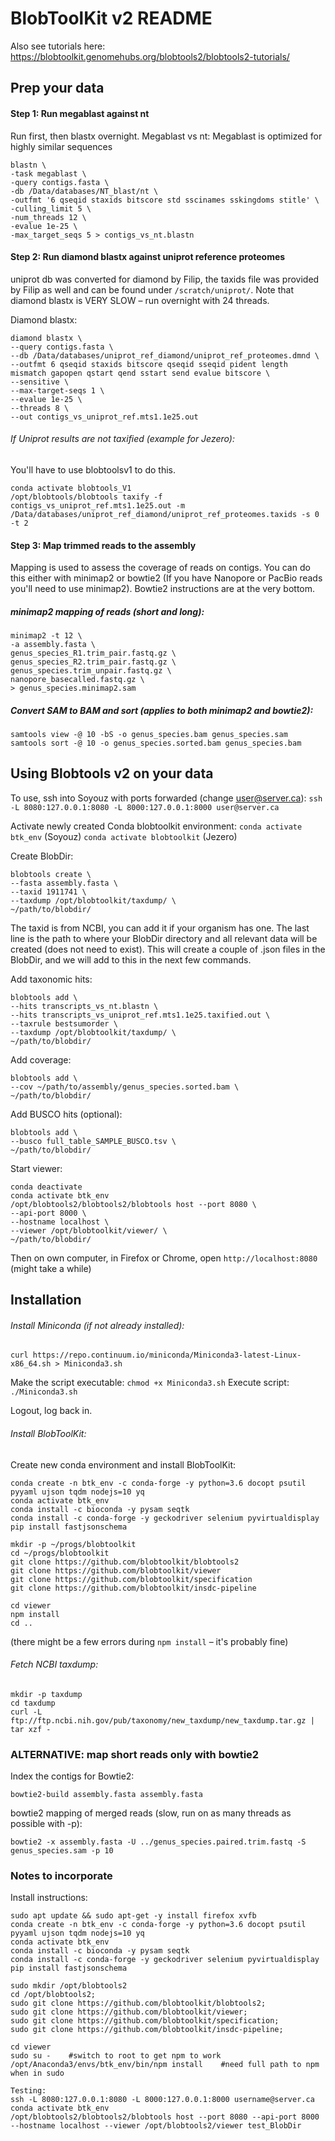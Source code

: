 # BlobToolKit v2 README


Also see tutorials here: https://blobtoolkit.genomehubs.org/blobtools2/blobtools2-tutorials/


## Prep your data
#### Step 1: Run megablast against nt

Run first, then blastx overnight. Megablast vs nt: Megablast is optimized for highly similar sequences

	blastn \
	-task megablast \
	-query contigs.fasta \
	-db /Data/databases/NT_blast/nt \
	-outfmt '6 qseqid staxids bitscore std sscinames sskingdoms stitle' \
	-culling_limit 5 \
	-num_threads 12 \
	-evalue 1e-25 \
	-max_target_seqs 5 > contigs_vs_nt.blastn

#### Step 2: Run diamond blastx against uniprot reference proteomes
uniprot db was converted for diamond by Filip, the taxids file was provided by Filip as well and can be found under `/scratch/uniprot/`.
Note that diamond blastx is VERY SLOW – run overnight with 24 threads.

Diamond blastx:

	diamond blastx \
	--query contigs.fasta \
	--db /Data/databases/uniprot_ref_diamond/uniprot_ref_proteomes.dmnd \
	--outfmt 6 qseqid staxids bitscore qseqid sseqid pident length mismatch gapopen qstart qend sstart send evalue bitscore \
	--sensitive \
	--max-target-seqs 1 \
	--evalue 1e-25 \
	--threads 8 \
	--out contigs_vs_uniprot_ref.mts1.1e25.out

###### If Uniprot results are not taxified (example for Jezero):
You'll have to use blobtoolsv1 to do this.

	conda activate blobtools_V1
	/opt/blobtools/blobtools taxify -f contigs_vs_uniprot_ref.mts1.1e25.out -m /Data/databases/uniprot_ref_diamond/uniprot_ref_proteomes.taxids -s 0 -t 2


#### Step 3: Map trimmed reads to the assembly
Mapping is used to assess the coverage of reads on contigs. You can do this either with minimap2 or bowtie2 (If you have Nanopore or PacBio reads you'll need to use minimap2). Bowtie2 instructions are at the very bottom.

##### minimap2 mapping of reads (short and long):

	minimap2 -t 12 \
	-a assembly.fasta \
	genus_species_R1.trim_pair.fastq.gz \
	genus_species_R2.trim_pair.fastq.gz \
	genus_species.trim_unpair.fastq.gz \
	nanopore_basecalled.fastq.gz \
	> genus_species.minimap2.sam


##### Convert SAM to BAM and sort (applies to both minimap2 and bowtie2):

	samtools view -@ 10 -bS -o genus_species.bam genus_species.sam
	samtools sort -@ 10 -o genus_species.sorted.bam genus_species.bam


## Using Blobtools v2 on your data
To use, ssh into Soyouz with ports forwarded  (change user@server.ca):
`ssh -L 8080:127.0.0.1:8080 -L 8000:127.0.0.1:8000 user@server.ca`

Activate newly created Conda blobtoolkit environment:
`conda activate btk_env` (Soyouz)
`conda activate blobtoolkit` (Jezero)

Create BlobDir:

	blobtools create \
	--fasta assembly.fasta \
	--taxid 1911741 \
	--taxdump /opt/blobtoolkit/taxdump/ \
	~/path/to/blobdir/

The taxid is from NCBI, you can add it if your organism has one. The last line is the path to where your BlobDir directory and all relevant data will be created (does not need to exist). This will create a couple of .json files in the BlobDir, and we will add to this in the next few commands.


Add taxonomic hits:

	blobtools add \
	--hits transcripts_vs_nt.blastn \
	--hits transcripts_vs_uniprot_ref.mts1.1e25.taxified.out \
	--taxrule bestsumorder \
	--taxdump /opt/blobtoolkit/taxdump/ \
	~/path/to/blobdir/


Add coverage:

	blobtools add \
	--cov ~/path/to/assembly/genus_species.sorted.bam \
	~/path/to/blobdir/


Add BUSCO hits (optional):

	blobtools add \
	--busco full_table_SAMPLE_BUSCO.tsv \
	~/path/to/blobdir/


Start viewer:

	conda deactivate
	conda activate btk_env
	/opt/blobtools2/blobtools2/blobtools host --port 8080 \
	--api-port 8000 \
	--hostname localhost \
	--viewer /opt/blobtoolkit/viewer/ \
	~/path/to/blobdir/

Then on own computer, in Firefox or Chrome, open `http://localhost:8080` (might take a while)


## Installation
###### Install Miniconda (if not already installed):
`curl https://repo.continuum.io/miniconda/Miniconda3-latest-Linux-x86_64.sh > Miniconda3.sh`

Make the script executable: `chmod +x Miniconda3.sh`
Execute script: `./Miniconda3.sh`

Logout, log back in.


###### Install BlobToolKit:
Create new conda environment and install BlobToolKit:

	conda create -n btk_env -c conda-forge -y python=3.6 docopt psutil pyyaml ujson tqdm nodejs=10 yq
	conda activate btk_env
	conda install -c bioconda -y pysam seqtk
	conda install -c conda-forge -y geckodriver selenium pyvirtualdisplay
	pip install fastjsonschema

	mkdir -p ~/progs/blobtoolkit
	cd ~/progs/blobtoolkit
	git clone https://github.com/blobtoolkit/blobtools2
	git clone https://github.com/blobtoolkit/viewer
	git clone https://github.com/blobtoolkit/specification
	git clone https://github.com/blobtoolkit/insdc-pipeline

	cd viewer
	npm install
	cd ..

(there might be a few errors during `npm install` – it's probably fine)


###### Fetch NCBI taxdump:
	mkdir -p taxdump
	cd taxdump
	curl -L ftp://ftp.ncbi.nih.gov/pub/taxonomy/new_taxdump/new_taxdump.tar.gz | tar xzf -


### ALTERNATIVE: map short reads only with bowtie2

Index the contigs for Bowtie2:

	bowtie2-build assembly.fasta assembly.fasta

bowtie2 mapping of merged reads (slow, run on as many threads as possible with -p):

	bowtie2 -x assembly.fasta -U ../genus_species.paired.trim.fastq -S genus_species.sam -p 10


### Notes to incorporate
Install instructions:

	sudo apt update && sudo apt-get -y install firefox xvfb
	conda create -n btk_env -c conda-forge -y python=3.6 docopt psutil pyyaml ujson tqdm nodejs=10 yq
	conda activate btk_env
	conda install -c bioconda -y pysam seqtk
	conda install -c conda-forge -y geckodriver selenium pyvirtualdisplay
	pip install fastjsonschema

	sudo mkdir /opt/blobtools2
	cd /opt/blobtools2;
	sudo git clone https://github.com/blobtoolkit/blobtools2;
	sudo git clone https://github.com/blobtoolkit/viewer;
	sudo git clone https://github.com/blobtoolkit/specification;
	sudo git clone https://github.com/blobtoolkit/insdc-pipeline;

	cd viewer
	sudo su -    #switch to root to get npm to work
	/opt/Anaconda3/envs/btk_env/bin/npm install    #need full path to npm when in sudo

	Testing:
	ssh -L 8080:127.0.0.1:8080 -L 8000:127.0.0.1:8000 username@server.ca
	conda activate btk_env
	/opt/blobtools2/blobtools2/blobtools host --port 8080 --api-port 8000 --hostname localhost --viewer /opt/blobtools2/viewer test_BlobDir
